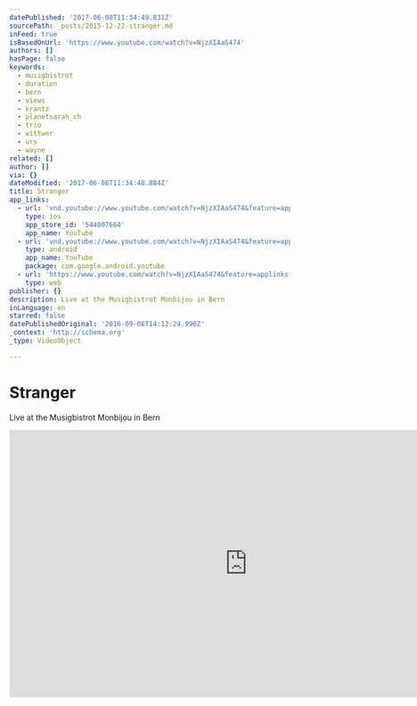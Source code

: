 ```yaml
---
datePublished: '2017-06-08T11:34:49.831Z'
sourcePath: _posts/2015-12-22-stranger.md
inFeed: true
isBasedOnUrl: 'https://www.youtube.com/watch?v=NjzXIAaS474'
authors: []
hasPage: false
keywords:
  - musigbistrot
  - duration
  - bern
  - views
  - krantz
  - planetsarah_ch
  - trio
  - wittwer
  - urs
  - wayne
related: []
author: []
via: {}
dateModified: '2017-06-08T11:34:48.884Z'
title: Stranger
app_links:
  - url: 'vnd.youtube://www.youtube.com/watch?v=NjzXIAaS474&feature=applinks'
    type: ios
    app_store_id: '544007664'
    app_name: YouTube
  - url: 'vnd.youtube://www.youtube.com/watch?v=NjzXIAaS474&feature=applinks'
    type: android
    app_name: YouTube
    package: com.google.android.youtube
  - url: 'https://www.youtube.com/watch?v=NjzXIAaS474&feature=applinks'
    type: web
publisher: {}
description: Live at the Musigbistrot Monbijou in Bern
inLanguage: en
starred: false
datePublishedOriginal: '2016-09-08T14:12:24.996Z'
_context: 'http://schema.org'
_type: VideoObject

---
```

# Stranger

Live at the Musigbistrot Monbijou in Bern

<iframe src="https://cdn.embedly.com/widgets/media.html?src=https%3A%2F%2Fwww.youtube.com%2Fembed%2FNjzXIAaS474%3Ffeature%3Doembed&amp;url=https%3A%2F%2Fwww.youtube.com%2Fwatch%3Fv%3DNjzXIAaS474&amp;image=https%3A%2F%2Fi.ytimg.com%2Fvi%2FNjzXIAaS474%2Fhqdefault.jpg&amp;key=b7d04c9b404c499eba89ee7072e1c4f7&amp;type=text%2Fhtml&amp;schema=youtube" width="854" height="480" scrolling="no" frameborder="0" allowfullscreen="allowfullscreen" style=""></iframe>